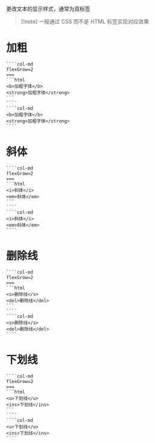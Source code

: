 更改文本的显示样式，通常为双标签

> [!note] 一般通过 CSS 而不是 HTML 标签实现对应效果

# 加粗

`````col
````col-md
flexGrow=2
===
```html
<b>加粗字体</b>
<strong>加粗字体</strong>
```
````
````col-md
<b>加粗字体</b>
<strong>加粗字体</strong>
````
`````

# 斜体

`````col
````col-md
flexGrow=2
===
```html
<i>斜体</i>
<em>斜体</em>
```
````
````col-md
<i>斜体</i>
<em>斜体</em>
````
`````

# 删除线

`````col
````col-md
flexGrow=2
===
```html
<s>删除线</s>
<del>删除线</del>
```
````
````col-md
<s>删除线</s>
<del>删除线</del>
````
`````

# 下划线

`````col
````col-md
flexGrow=2
===
```html
<u>下划线</u>
<ins>下划线</ins>
```
````
````col-md
<u>下划线</u>
<ins>下划线</ins>
````
`````

